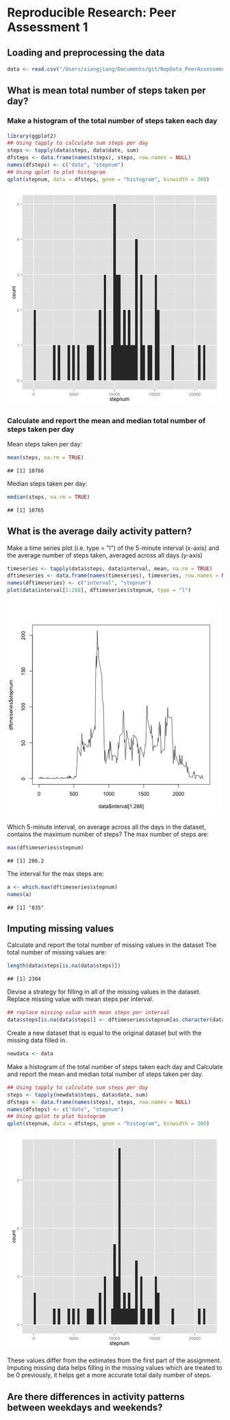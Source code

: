 # Reproducible Research: Peer Assessment 1


## Loading and preprocessing the data

```r
data <- read.csv("/Users/xiangjiang/Documents/git/RepData_PeerAssessment1/activity.csv")
```


## What is mean total number of steps taken per day?
### Make a histogram of the total number of steps taken each day

```r
library(ggplot2)
## Using tapply to calculate sum steps per day
steps <- tapply(data$steps, data$date, sum)
dfsteps <- data.frame(names(steps), steps, row.names = NULL)
names(dfsteps) <- c("date", "stepnum")
## Using qplot to plot histogram
qplot(stepnum, data = dfsteps, geom = "histogram", binwidth = 300)
```

![plot of chunk unnamed-chunk-2](figure/unnamed-chunk-2.png) 

### Calculate and report the mean and median total number of steps taken per day
Mean steps taken per day:

```r
mean(steps, na.rm = TRUE)
```

```
## [1] 10766
```


Median steps taken per day:

```r
median(steps, na.rm = TRUE)
```

```
## [1] 10765
```


## What is the average daily activity pattern?
Make a time series plot (i.e. type = "l") of the 5-minute interval (x-axis) and the average number of steps taken, averaged across all days (y-axis)

```r
timeseries <- tapply(data$steps, data$interval, mean, na.rm = TRUE)
dftimeseries <- data.frame(names(timeseries), timeseries, row.names = NULL)
names(dftimeseries) <- c("interval", "stepnum")
plot(data$interval[1:288], dftimeseries$stepnum, type = "l")
```

![plot of chunk unnamed-chunk-5](figure/unnamed-chunk-5.png) 


Which 5-minute interval, on average across all the days in the dataset, contains the maximum number of steps?
The max number of steps are:

```r
max(dftimeseries$stepnum)
```

```
## [1] 206.2
```

The interval for the max steps are:

```r
a <- which.max(dftimeseries$stepnum)
names(a)
```

```
## [1] "835"
```

## Imputing missing values
Calculate and report the total number of missing values in the dataset
The total number of missing values are:

```r
length(data$steps[is.na(data$steps)])
```

```
## [1] 2304
```


Devise a strategy for filling in all of the missing values in the dataset.
Replace missing value with mean steps per interval.

```r
## replace missing value with mean steps per interval
data$steps[is.na(data$steps)] <- dftimeseries$stepnum[as.character(data$interval[is.na(data$steps)])]
```

Create a new dataset that is equal to the original dataset but with the missing data filled in.

```r
newdata <- data
```

Make a histogram of the total number of steps taken each day and Calculate and report the mean and median total number of steps taken per day.

```r
## Using tapply to calculate sum steps per day
steps <- tapply(newdata$steps, data$date, sum)
dfsteps <- data.frame(names(steps), steps, row.names = NULL)
names(dfsteps) <- c("date", "stepnum")
## Using qplot to plot histogram
qplot(stepnum, data = dfsteps, geom = "histogram", binwidth = 300)
```

![plot of chunk unnamed-chunk-11](figure/unnamed-chunk-11.png) 

These values differ from the estimates from the first part of the assignment.
Imputing missing data helps filling in the missing values which are treated to be 0 previously,
it helps get a more accurate total daily number of steps.
## Are there differences in activity patterns between weekdays and weekends?
